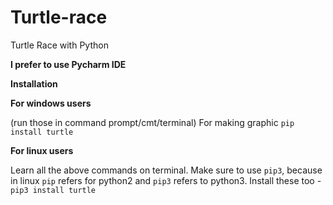 # Turtle-race
Turtle Race with Python

**I prefer to use Pycharm IDE**

**Installation**

**For windows users**

(run those in command prompt/cmt/terminal) For making graphic `pip install turtle`

**For linux users**

Learn all the above commands on terminal. Make sure to use `pip3`, because in linux `pip` refers for python2 and `pip3` refers to python3. Install these too - `pip3 install turtle`
